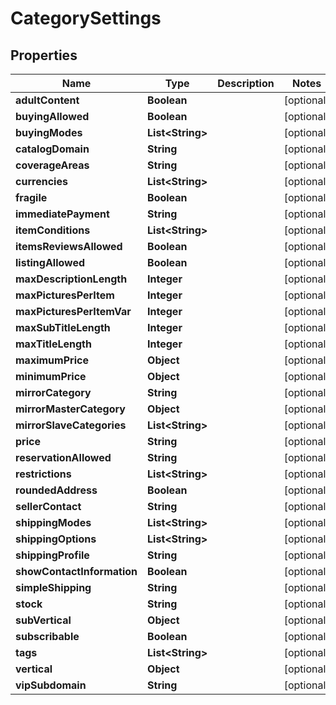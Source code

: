 
# CategorySettings

## Properties
Name | Type | Description | Notes
------------ | ------------- | ------------- | -------------
**adultContent** | **Boolean** |  |  [optional]
**buyingAllowed** | **Boolean** |  |  [optional]
**buyingModes** | **List&lt;String&gt;** |  |  [optional]
**catalogDomain** | **String** |  |  [optional]
**coverageAreas** | **String** |  |  [optional]
**currencies** | **List&lt;String&gt;** |  |  [optional]
**fragile** | **Boolean** |  |  [optional]
**immediatePayment** | **String** |  |  [optional]
**itemConditions** | **List&lt;String&gt;** |  |  [optional]
**itemsReviewsAllowed** | **Boolean** |  |  [optional]
**listingAllowed** | **Boolean** |  |  [optional]
**maxDescriptionLength** | **Integer** |  |  [optional]
**maxPicturesPerItem** | **Integer** |  |  [optional]
**maxPicturesPerItemVar** | **Integer** |  |  [optional]
**maxSubTitleLength** | **Integer** |  |  [optional]
**maxTitleLength** | **Integer** |  |  [optional]
**maximumPrice** | **Object** |  |  [optional]
**minimumPrice** | **Object** |  |  [optional]
**mirrorCategory** | **String** |  |  [optional]
**mirrorMasterCategory** | **Object** |  |  [optional]
**mirrorSlaveCategories** | **List&lt;String&gt;** |  |  [optional]
**price** | **String** |  |  [optional]
**reservationAllowed** | **String** |  |  [optional]
**restrictions** | **List&lt;String&gt;** |  |  [optional]
**roundedAddress** | **Boolean** |  |  [optional]
**sellerContact** | **String** |  |  [optional]
**shippingModes** | **List&lt;String&gt;** |  |  [optional]
**shippingOptions** | **List&lt;String&gt;** |  |  [optional]
**shippingProfile** | **String** |  |  [optional]
**showContactInformation** | **Boolean** |  |  [optional]
**simpleShipping** | **String** |  |  [optional]
**stock** | **String** |  |  [optional]
**subVertical** | **Object** |  |  [optional]
**subscribable** | **Boolean** |  |  [optional]
**tags** | **List&lt;String&gt;** |  |  [optional]
**vertical** | **Object** |  |  [optional]
**vipSubdomain** | **String** |  |  [optional]



